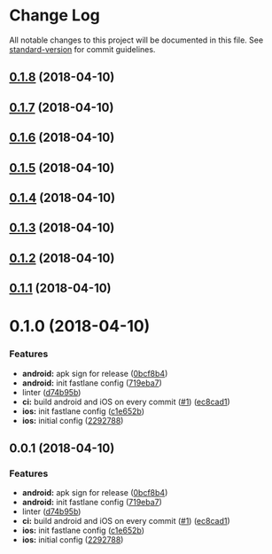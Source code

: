 # Change Log

All notable changes to this project will be documented in this file. See [standard-version](https://github.com/conventional-changelog/standard-version) for commit guidelines.

<a name="0.1.8"></a>
## [0.1.8](https://github.com/negebauer/Siding/compare/v0.1.7...v0.1.8) (2018-04-10)



<a name="0.1.7"></a>
## [0.1.7](https://github.com/negebauer/Siding/compare/v0.1.6...v0.1.7) (2018-04-10)



<a name="0.1.6"></a>
## [0.1.6](https://github.com/negebauer/Siding/compare/v0.1.5...v0.1.6) (2018-04-10)



<a name="0.1.5"></a>
## [0.1.5](https://github.com/negebauer/Siding/compare/v0.1.4...v0.1.5) (2018-04-10)



<a name="0.1.4"></a>
## [0.1.4](https://github.com/negebauer/Siding/compare/v0.1.3...v0.1.4) (2018-04-10)



<a name="0.1.3"></a>
## [0.1.3](https://github.com/negebauer/Siding/compare/v0.1.2...v0.1.3) (2018-04-10)



<a name="0.1.2"></a>
## [0.1.2](https://github.com/negebauer/Siding/compare/v0.1.1...v0.1.2) (2018-04-10)



<a name="0.1.1"></a>
## [0.1.1](https://github.com/negebauer/Siding/compare/v0.1.0...v0.1.1) (2018-04-10)



<a name="0.1.0"></a>
# 0.1.0 (2018-04-10)


### Features

* **android:** apk sign for release ([0bcf8b4](https://github.com/negebauer/Siding/commit/0bcf8b4))
* **android:** init fastlane config ([719eba7](https://github.com/negebauer/Siding/commit/719eba7))
* linter ([d74b95b](https://github.com/negebauer/Siding/commit/d74b95b))
* **ci:** build android and iOS on every commit ([#1](https://github.com/negebauer/Siding/issues/1)) ([ec8cad1](https://github.com/negebauer/Siding/commit/ec8cad1))
* **ios:** init fastlane config ([c1e652b](https://github.com/negebauer/Siding/commit/c1e652b))
* **ios:** initial config ([2292788](https://github.com/negebauer/Siding/commit/2292788))



<a name="0.0.1"></a>
## 0.0.1 (2018-04-10)


### Features

* **android:** apk sign for release ([0bcf8b4](https://github.com/negebauer/Siding/commit/0bcf8b4))
* **android:** init fastlane config ([719eba7](https://github.com/negebauer/Siding/commit/719eba7))
* linter ([d74b95b](https://github.com/negebauer/Siding/commit/d74b95b))
* **ci:** build android and iOS on every commit ([#1](https://github.com/negebauer/Siding/issues/1)) ([ec8cad1](https://github.com/negebauer/Siding/commit/ec8cad1))
* **ios:** init fastlane config ([c1e652b](https://github.com/negebauer/Siding/commit/c1e652b))
* **ios:** initial config ([2292788](https://github.com/negebauer/Siding/commit/2292788))
